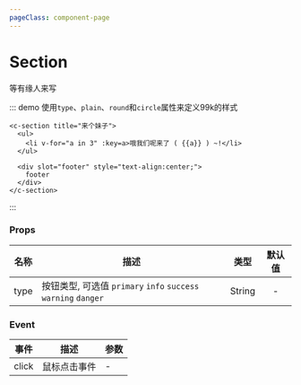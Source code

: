```yaml
---
pageClass: component-page
---
```


# Section
  等有缘人来写

::: demo 使用`type`、`plain`、`round`和`circle`属性来定义99k的样式

```vue
<c-section title="来个妹子">
  <ul>
    <li v-for="a in 3" :key=a>哦我们呢来了 ( {{a}} ) ~!</li>
  </ul>

  <div slot="footer" style="text-align:center;">
    footer
  </div>
</c-section>
```
:::


### Props
| 名称 | 描述 | 类型 | 默认值 |
| ------ | ------ | :------: | :------: |
| type | 按钮类型, 可选值 `primary` `info` `success` `warning` `danger` | String | - |


### Event
| 事件 | 描述 | 参数 |
| ------ | ------ | ------ |
| click | 鼠标点击事件 | - |
